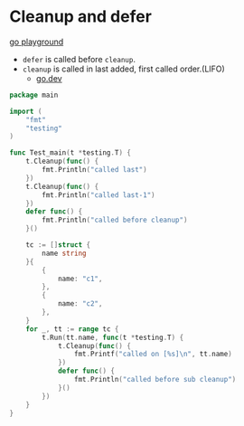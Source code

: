 # Cleanup and defer

[go playground](https://go.dev/play/p/KcETY2o3ZWi)

- `defer` is called before `cleanup`.
- `cleanup` is called in last added, first called order.(LIFO)
    - [go.dev](https://pkg.go.dev/testing#T.Cleanup)

```go
package main

import (
	"fmt"
	"testing"
)

func Test_main(t *testing.T) {
	t.Cleanup(func() {
		fmt.Println("called last")
	})
	t.Cleanup(func() {
		fmt.Println("called last-1")
	})
	defer func() {
		fmt.Println("called before cleanup")
	}()

	tc := []struct {
		name string
	}{
		{
			name: "c1",
		},
		{
			name: "c2",
		},
	}
	for _, tt := range tc {
		t.Run(tt.name, func(t *testing.T) {
			t.Cleanup(func() {
				fmt.Printf("called on [%s]\n", tt.name)
			})
			defer func() {
				fmt.Println("called before sub cleanup")
			}()
		})
	}
}
```
